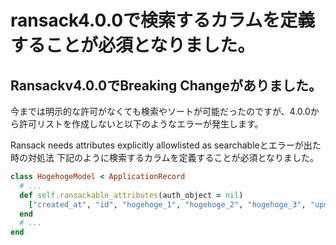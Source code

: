 # ransack4.0.0で検索するカラムを定義することが必須となりました。
## Ransackv4.0.0でBreaking Changeがありました。

今までは明示的な許可がなくても検索やソートが可能だったのですが、4.0.0から許可リストを作成しないと以下のようなエラーが発生します。

Ransack needs attributes explicitly allowlisted as searchableとエラーが出た時の対処法
下記のように検索するカラムを定義することが必須となりました。
```ruby
class HogehogeModel < ApplicationRecord
  # ...
  def self.ransackable_attributes(auth_object = nil)
    ["created_at", "id", "hogehoge_1", "hogehoge_2", "hogehoge_3", "updated_at"]
  end
  # ...
end

